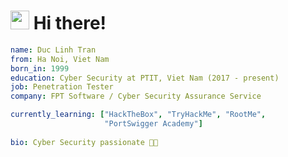 <h1><img src="https://emojis.slackmojis.com/emojis/images/1531849430/4246/blob-sunglasses.gif?1531849430" width="30"/> Hi there!</h1>

```yaml
name: Duc Linh Tran
from: Ha Noi, Viet Nam
born_in: 1999
education: Cyber Security at PTIT, Viet Nam (2017 - present)
job: Penetration Tester
company: FPT Software / Cyber Security Assurance Service

currently_learning: ["HackTheBox", "TryHackMe", "RootMe", 
                     "PortSwigger Academy"]
                     
bio: Cyber Security passionate 🐱‍👤  

```

